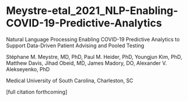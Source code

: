 
Meystre-etal_2021_NLP-Enabling-COVID-19-Predictive-Analytics
============================================================

Natural Language Processing Enabling COVID-19 Predictive Analytics to
Support Data-Driven Patient Advising and Pooled Testing

Stéphane M. Meystre, MD, PhD, Paul M. Heider, PhD, Youngjun Kim, PhD,
Matthew Davis, Jihad Obeid, MD, James Madory, DO, Alexander
V. Alekseyenko, PhD

Medical University of South Carolina, Charleston, SC

[full citation forthcoming]
